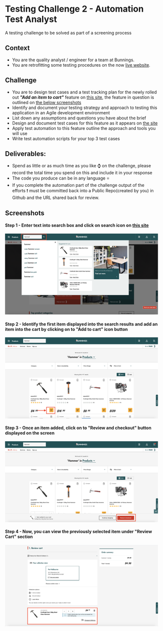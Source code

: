 # Testing Challenge 2 - Automation Test Analyst 
A testing  challenge to be solved as part of a screening process

## Context
- You are the quality analyst / engineer for a team at Bunnings.
- You are retrofitting some testing procedures on the now [live website](https://www.bunnings.com.au/).



## Challenge
- You are to design test cases and a test tracking plan for the newly rolled out **_"Add an item to cart"_** feature on [this site](https://www.bunnings.com.au/), the feature in question is outlined on [the below screenshots](#Screenshots)
- Identify and document your testing strategy and approach to testing this application in an Agile development environment
- List down any assumptions and questions you have about the brief
- Design and document test cases for this feature as it appears on [the site](https://www.bunnings.com.au/)
- Apply test automation to this feature outline the approach and tools you will use
- Write test automation scripts for your top 3 test cases   

## Deliverables:
- Spend as little or as much time as you like ⌚ on the challenge, please record the total time you spend on this and include it in your response
- The code you produce can be in any language ⭐
- If you complete the automation part of the challenge output of the efforts ❗ must be committed back into a Public Repo(created by you) in Github and the URL shared back for review.

## Screenshots
#### Step 1 - Enter text into search box and click on search icon on [this site](https://www.bunnings.com.au/)
![Home Page](/images/home-page-hammer.png "Home page")
#### Step 2 - Identify the first item displayed into the search results and add an item into the cart by clicking on to "Add to cart" icon button
![Search Page](/images/search-page-hammer-results.png "Search page")
#### Step 3 - Once an item added, click on to "Review and checkout" button displayed on the screen 
![Search Page](/images/search-page-review-cart.png "Search page")
#### Step 4 - Now, you can view the previously selected item under "Review Cart" section 
![Cart Page](/images/cart-page.png "Cart page")
